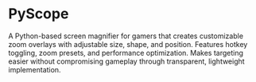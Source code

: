 # PyScope
A Python-based screen magnifier for gamers that creates customizable zoom overlays with adjustable size, shape, and position. Features hotkey toggling, zoom presets, and performance optimization. Makes targeting easier without compromising gameplay through transparent, lightweight implementation.
